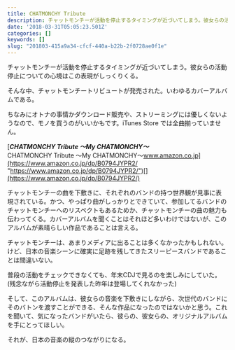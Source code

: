 ```yaml
---
title: CHATMONCHY Tribute
description: チャットモンチーが活動を停止するタイミングが近づいてしまう。彼女らの活動停止についての心境はこの表現がしっくりくる。
date: '2018-03-31T05:05:23.501Z'
categories: []
keywords: []
slug: "201803-415a9a34-cfcf-440a-b22b-2f0728ae0f1e"
---
```

チャットモンチーが活動を停止するタイミングが近づいてしまう。彼女らの活動停止についての心境はこの表現がしっくりくる。

そんな中、チャットモンチートリビュートが発売された。いわゆるカバーアルバムである。

ちなみにオトナの事情かダウンロード販売や、ストリーミングには優しくないようなので、モノを買うのがいいかもです。iTunes Store では全曲揃っていません。

[**_CHATMONCHY Tribute 〜My CHATMONCHY〜_**  
CHATMONCHY Tribute 〜My CHATMONCHY〜www.amazon.co.jp](https://www.amazon.co.jp/dp/B0794JYPR2/ "https://www.amazon.co.jp/dp/B0794JYPR2/")[](https://www.amazon.co.jp/dp/B0794JYPR2/)

チャットモンチーの曲を下敷きに、それぞれのバンドの持つ世界観が見事に表現されている。かつ、やっぱり曲がしっかりとできていて、参加してるバンドのチャットモンチーへのリスペクトもあるためか、チャットモンチーの曲の魅力も伝わってくる。カバーアルバムを聞くことはそれほど多いわけではないが、このアルバムが素晴らしい作品であることは言える。

チャットモンチーは、あまりメディアに出ることは多くなかったかもしれない。けど、日本の音楽シーンに確実に足跡を残してきたスリーピースバンドであることは間違いない。

普段の活動をチェックできなくても、年末CDJで見るのを楽しみにしていた。(残念ながら活動停止を発表した昨年は登場してくれなかった)

そして、このアルバムは、彼女らの音楽を下敷きにしながら、次世代のバンドにそのバトンを渡すことができる、そんな作品になったのではないかと思う。これを聞いて、気になったバンドがいたら、彼らの、彼女らの、オリジナルアルバムを手にとってほしい。

それが、日本の音楽の縦のつながりになる。